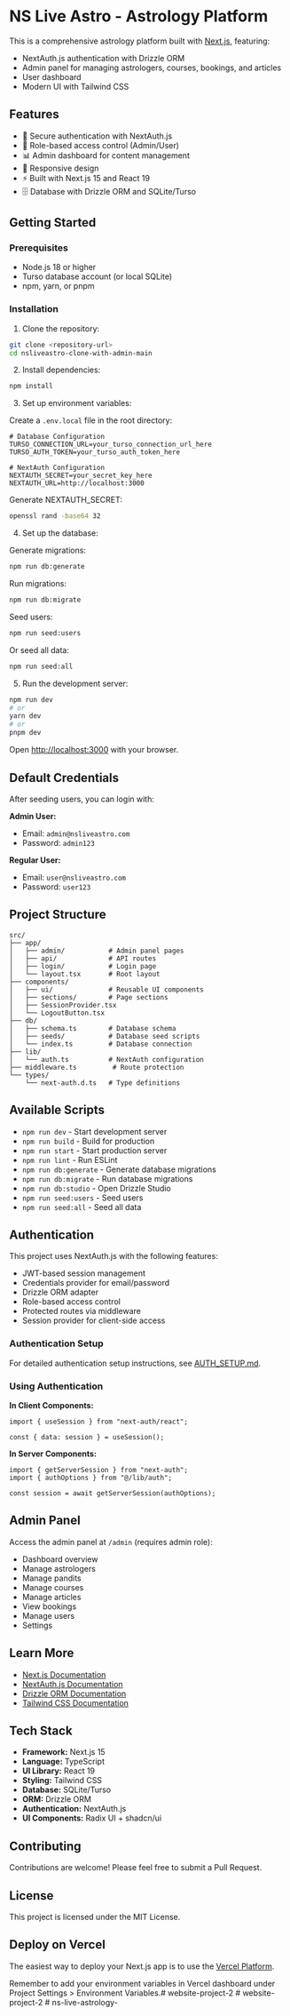 # NS Live Astro - Astrology Platform

This is a comprehensive astrology platform built with [Next.js](https://nextjs.org), featuring:

- NextAuth.js authentication with Drizzle ORM
- Admin panel for managing astrologers, courses, bookings, and articles
- User dashboard
- Modern UI with Tailwind CSS

## Features

- 🔐 Secure authentication with NextAuth.js
- 👥 Role-based access control (Admin/User)
- 📊 Admin dashboard for content management
- 📱 Responsive design
- ⚡ Built with Next.js 15 and React 19
- 🗄️ Database with Drizzle ORM and SQLite/Turso

## Getting Started

### Prerequisites

- Node.js 18 or higher
- Turso database account (or local SQLite)
- npm, yarn, or pnpm

### Installation

1. Clone the repository:

```bash
git clone <repository-url>
cd nsliveastro-clone-with-admin-main
```

2. Install dependencies:

```bash
npm install
```

3. Set up environment variables:

Create a `.env.local` file in the root directory:

```env
# Database Configuration
TURSO_CONNECTION_URL=your_turso_connection_url_here
TURSO_AUTH_TOKEN=your_turso_auth_token_here

# NextAuth Configuration
NEXTAUTH_SECRET=your_secret_key_here
NEXTAUTH_URL=http://localhost:3000
```

Generate NEXTAUTH_SECRET:

```bash
openssl rand -base64 32
```

4. Set up the database:

Generate migrations:

```bash
npm run db:generate
```

Run migrations:

```bash
npm run db:migrate
```

Seed users:

```bash
npm run seed:users
```

Or seed all data:

```bash
npm run seed:all
```

5. Run the development server:

```bash
npm run dev
# or
yarn dev
# or
pnpm dev
```

Open [http://localhost:3000](http://localhost:3000) with your browser.

## Default Credentials

After seeding users, you can login with:

**Admin User:**

- Email: `admin@nsliveastro.com`
- Password: `admin123`

**Regular User:**

- Email: `user@nsliveastro.com`
- Password: `user123`

## Project Structure

```
src/
├── app/
│   ├── admin/           # Admin panel pages
│   ├── api/             # API routes
│   ├── login/           # Login page
│   └── layout.tsx       # Root layout
├── components/
│   ├── ui/              # Reusable UI components
│   ├── sections/        # Page sections
│   ├── SessionProvider.tsx
│   └── LogoutButton.tsx
├── db/
│   ├── schema.ts        # Database schema
│   ├── seeds/           # Database seed scripts
│   └── index.ts         # Database connection
├── lib/
│   └── auth.ts          # NextAuth configuration
├── middleware.ts         # Route protection
└── types/
    └── next-auth.d.ts   # Type definitions
```

## Available Scripts

- `npm run dev` - Start development server
- `npm run build` - Build for production
- `npm run start` - Start production server
- `npm run lint` - Run ESLint
- `npm run db:generate` - Generate database migrations
- `npm run db:migrate` - Run database migrations
- `npm run db:studio` - Open Drizzle Studio
- `npm run seed:users` - Seed users
- `npm run seed:all` - Seed all data

## Authentication

This project uses NextAuth.js with the following features:

- JWT-based session management
- Credentials provider for email/password
- Drizzle ORM adapter
- Role-based access control
- Protected routes via middleware
- Session provider for client-side access

### Authentication Setup

For detailed authentication setup instructions, see [AUTH_SETUP.md](./AUTH_SETUP.md).

### Using Authentication

**In Client Components:**

```tsx
import { useSession } from "next-auth/react";

const { data: session } = useSession();
```

**In Server Components:**

```tsx
import { getServerSession } from "next-auth";
import { authOptions } from "@/lib/auth";

const session = await getServerSession(authOptions);
```

## Admin Panel

Access the admin panel at `/admin` (requires admin role):

- Dashboard overview
- Manage astrologers
- Manage pandits
- Manage courses
- Manage articles
- View bookings
- Manage users
- Settings

## Learn More

- [Next.js Documentation](https://nextjs.org/docs)
- [NextAuth.js Documentation](https://next-auth.js.org/)
- [Drizzle ORM Documentation](https://orm.drizzle.team/)
- [Tailwind CSS Documentation](https://tailwindcss.com/docs)

## Tech Stack

- **Framework:** Next.js 15
- **Language:** TypeScript
- **UI Library:** React 19
- **Styling:** Tailwind CSS
- **Database:** SQLite/Turso
- **ORM:** Drizzle ORM
- **Authentication:** NextAuth.js
- **UI Components:** Radix UI + shadcn/ui

## Contributing

Contributions are welcome! Please feel free to submit a Pull Request.

## License

This project is licensed under the MIT License.

## Deploy on Vercel

The easiest way to deploy your Next.js app is to use the [Vercel Platform](https://vercel.com/new?utm_medium=default-template&filter=next.js&utm_source=create-next-app&utm_campaign=create-next-app-readme).

Remember to add your environment variables in Vercel dashboard under Project Settings > Environment Variables.#   w e b s i t e - p r o j e c t - 2 
 
 
#   w e b s i t e - p r o j e c t - 2  
 #   n s - l i v e - a s t r o l o g y -  
 